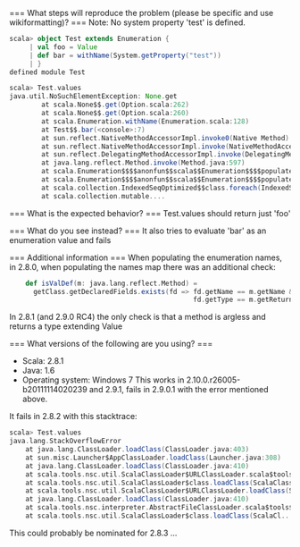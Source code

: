 === What steps will reproduce the problem (please be specific and use wikiformatting)? ===
Note: No system property 'test' is defined.

```scala
scala> object Test extends Enumeration {
     | val foo = Value
     | def bar = withName(System.getProperty("test"))
     | }
defined module Test

scala> Test.values
java.util.NoSuchElementException: None.get
        at scala.None$$.get(Option.scala:262)
        at scala.None$$.get(Option.scala:260)
        at scala.Enumeration.withName(Enumeration.scala:128)
        at Test$$.bar(<console>:7)
        at sun.reflect.NativeMethodAccessorImpl.invoke0(Native Method)
        at sun.reflect.NativeMethodAccessorImpl.invoke(NativeMethodAccessorImpl.java:39)
        at sun.reflect.DelegatingMethodAccessorImpl.invoke(DelegatingMethodAccessorImpl.java:25)
        at java.lang.reflect.Method.invoke(Method.java:597)
        at scala.Enumeration$$$$anonfun$$scala$$Enumeration$$$$populateNameMap$$1.apply(Enumeration.scala:165)
        at scala.Enumeration$$$$anonfun$$scala$$Enumeration$$$$populateNameMap$$1.apply(Enumeration.scala:162)
        at scala.collection.IndexedSeqOptimized$$class.foreach(IndexedSeqOptimized.scala:34)
        at scala.collection.mutable....
```



=== What is the expected behavior? ===
Test.values should return just 'foo'


=== What do you see instead? ===
It also tries to evaluate 'bar' as an enumeration value and fails

=== Additional information ===
When populating the enumeration names, in 2.8.0, when populating the names map there was an additional check:
```scala
    def isValDef(m: java.lang.reflect.Method) =
      getClass.getDeclaredFields.exists(fd => fd.getName == m.getName &&
                                              fd.getType == m.getReturnType)

```

In 2.8.1 (and 2.9.0 RC4) the only check is that a method is argless and returns a type extending Value

=== What versions of the following are you using? ===
  - Scala: 2.8.1
  - Java: 1.6
  - Operating system:  Windows 7
This works in 2.10.0.r26005-b20111114020239 and 2.9.1, fails in 2.9.0.1 with the error mentioned above.

It fails in 2.8.2 with this stacktrace:

```scala
scala> Test.values
java.lang.StackOverflowError
	at java.lang.ClassLoader.loadClass(ClassLoader.java:403)
	at sun.misc.Launcher$AppClassLoader.loadClass(Launcher.java:308)
	at java.lang.ClassLoader.loadClass(ClassLoader.java:410)
	at scala.tools.nsc.util.ScalaClassLoader$URLClassLoader.scala$tools$nsc$util$ScalaClassLoader$$super$loadClass(ScalaClassLoader.scala:86)
	at scala.tools.nsc.util.ScalaClassLoader$class.loadClass(ScalaClassLoader.scala:57)
	at scala.tools.nsc.util.ScalaClassLoader$URLClassLoader.loadClass(ScalaClassLoader.scala:86)
	at java.lang.ClassLoader.loadClass(ClassLoader.java:410)
	at scala.tools.nsc.interpreter.AbstractFileClassLoader.scala$tools$nsc$util$ScalaClassLoader$$super$loadClass(AbstractFileClassLoader.scala:16)
	at scala.tools.nsc.util.ScalaClassLoader$class.loadClass(ScalaCl...
```

This could probably be nominated for 2.8.3 ...
